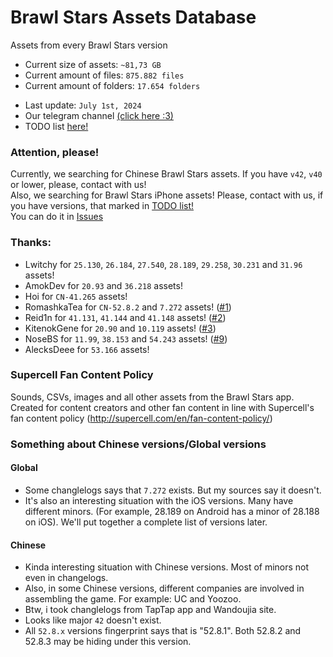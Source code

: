 # Brawl Stars Assets Database
Assets from every Brawl Stars version

* Current size of assets: `~81,73 GB`
* Current amount of files: `875.882 files` 
* Current amount of folders: `17.654 folders` 
<!--
holy shit why so many
-->
* Last update: `July 1st, 2024`
* Our telegram channel [(click here :3)](https://t.me/bsdatabase)
* TODO list [here!](./TODO.md)

### Attention, please!
Currently, we searching for Chinese Brawl Stars assets. If you have `v42`, `v40` or lower, please, contact with us!<br>
Also, we searching for Brawl Stars iPhone assets! Please, contact with us, if you have versions, that marked in [TODO list!](./TODO.md)<br>
You can do it in [Issues](https://github.com/tailsjs/brawl-stars-assets/issues/)

### Thanks:
* Lwitchy for `25.130`, `26.184`, `27.540`, `28.189`, `29.258`, `30.231` and `31.96` assets!
* AmokDev for `20.93` and `36.218` assets!
* Hoi for `CN-41.265` assets!
* RomashkaTea for `CN-52.8.2` and `7.272` assets! ([#1](https://github.com/tailsjs/brawl-stars-assets/issues/1))
* Reid1n for `41.131`, `41.144` and `41.148` assets! ([#2](https://github.com/tailsjs/brawl-stars-assets/issues/2))
* KitenokGene for `20.90` and `10.119` assets! ([#3](https://github.com/tailsjs/brawl-stars-assets/issues/3))
* NoseBS for `11.99`, `38.153` and `54.243` assets! ([#9](https://github.com/tailsjs/brawl-stars-assets/issues/9))
* AlecksDeee for `53.166` assets!

### Supercell Fan Content Policy
Sounds, CSVs, images and all other assets from the Brawl Stars app. Created for content creators and other fan content in line with Supercell's fan content policy (http://supercell.com/en/fan-content-policy/)



### Something about Chinese versions/Global versions
#### Global
* Some changlelogs says that `7.272` exists. But my sources say it doesn't.
* It's also an interesting situation with the iOS versions. Many have different minors. (For example, 28.189 on Android has a minor of 28.188 on iOS). We'll put together a complete list of versions later.
#### Chinese
* Kinda interesting situation with Chinese versions. Most of minors not even in changelogs.
* Also, in some Chinese versions, different companies are involved in assembling the game. For example: UC and Yoozoo.
* Btw, i took changlelogs from TapTap app and Wandoujia site.
* Looks like major `42` doesn't exist.
* All `52.8.x` versions fingerprint says that is "52.8.1". Both 52.8.2 and 52.8.3 may be hiding under this version. 